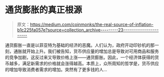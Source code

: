# 通货膨胀的真正根源

> 原文：<https://medium.com/coinmonks/the-real-source-of-inflation-b1c225fa057e?source=collection_archive---------23----------------------->

通货膨胀一直是以菲亚特为基础的经济的恶魔。人们认为，政府开动印钞机的那一刻，通胀就开始上升。我们被告知，货币供应量的增加总是导致对可用商品和服务的竞争加剧，这反过来又导致价格上涨——通货膨胀。因此，一个经济体获得的货币越多，满足新需求的价格就会涨得越高。本质上，众所周知的哲学是，货币供应的增加导致消费者需求的增加。突然有了更多钱的人…